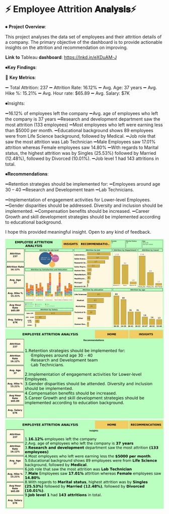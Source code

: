 # ⚡ Employee Attrition 𝐀𝐧𝐚𝐥𝐲𝐬𝐢𝐬⚡

⏺ 𝐏𝐫𝐨𝐣𝐞𝐜𝐭 𝐎𝐯𝐞𝐫𝐯𝐢𝐞𝐰:

This project analyses the data set of employees and their attrition details of a company.
The primary objective of the dashboard is
to provide actionable insights on the attrition and recommendation on improving.

𝐋𝐢𝐧𝐤 𝐭𝐨 Tableau 𝐝𝐚𝐬𝐡𝐛𝐨𝐚𝐫𝐝: https://lnkd.in/eXDuAM-J

⏺𝐊𝐞𝐲 𝐅𝐢𝐧𝐝𝐢𝐧𝐠𝐬:

🔷 𝐊𝐞𝐲 𝐌𝐞𝐭𝐫𝐢𝐜𝐬:

➖ Total Attrition: 237
➖ Attrition Rate: 16.12%
➖ Avg. Age: 37 years
➖ Avg. Hike %: 15.21%
➖ Avg. Hour rate: $65.89
➖ Avg. Salary: $7K

⏺Insights:

➖16.12% of employees left the company
➖Avg. age of employees who left the company is 37 years
➖Research and development department saw the most attrition (133 employees)
➖Most employees who left were earning less than $5000 per month.
➖Educational background shows 89 employees were from Life Science background, followed by Medical.
➖Job role that saw the most attrition was Lab Technician
➖Male Employees saw 17.01% attrition whereas Female employees saw 14.80%
➖With regards to Marital status, the highest attrition was by Singles (25.53%) followed by Married (12.48%), followed by Divorced (10.01%).
➖Job level 1 had 143 attritions in total.


⏺𝐑𝐞𝐜𝐨𝐦𝐦𝐞𝐧𝐝𝐚𝐭𝐢𝐨𝐧𝐬:

➖Retention strategies should be implemented for:
➖Employees around age 30 – 40
➖Research and Development team
➖Lab Technicians.

➖Implementation of engagement activities for Lower-level Employees.
➖Gender disparities should be addressed. Diversity and inclusion should be implemented.
➖Compensation benefits should be increased.
➖Career Growth and skill development strategies should be implemented according to educational background.


I hope this provided meaningful insight. Open to any kind of feedback.

<div>
	<img src="https://github.com/Maddy1107/Employee-Attrition/blob/main/Viz%20Images/0.png"/>
		<img src="https://github.com/Maddy1107/Employee-Attrition/blob/main/Viz%20Images/1.png"/>
	<img src="https://github.com/Maddy1107/Employee-Attrition/blob/main/Viz%20Images/2.png"/>

</div>
